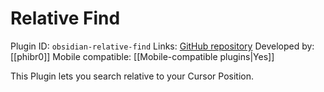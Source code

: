 # Relative Find

Plugin ID: `obsidian-relative-find`
Links: [GitHub repository](https://github.com/phibr0/obsidian-relative-find)
Developed by: [[phibr0]]
Mobile compatible: [[Mobile-compatible plugins|Yes]]

This Plugin lets you search relative to your Cursor Position.
